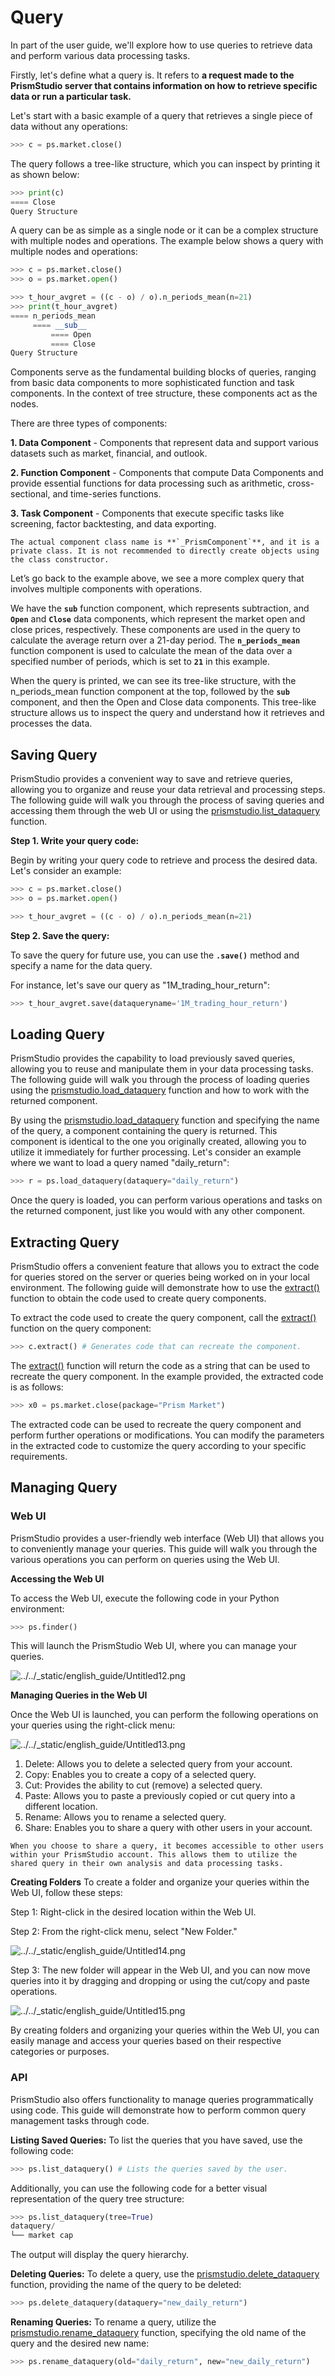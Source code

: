 # Query

In part of the user guide, we'll explore how to use queries to retrieve data and perform various data processing tasks.

Firstly, let's define what a query is. It refers to **a request made to the PrismStudio server that contains information on how to retrieve specific data or run a particular task.**

Let's start with a basic example of a query that retrieves a single piece of data without any operations:

```python
>>> c = ps.market.close()
```

The query follows a tree-like structure, which you can inspect by printing it as shown below:

```python
>>> print(c)
==== Close
Query Structure
```

A query can be as simple as a single node or it can be a complex structure with multiple nodes and operations. The example below shows a query with multiple nodes and operations:

```python
>>> c = ps.market.close()
>>> o = ps.market.open()

>>> t_hour_avgret = ((c - o) / o).n_periods_mean(n=21)
>>> print(t_hour_avgret)
==== n_periods_mean
	 ==== __sub__
		 ==== Open
		 ==== Close
Query Structure
```

Components serve as the fundamental building blocks of queries, ranging from basic data components to more sophisticated function and task components. In the context of tree structure, these components act as the nodes.

There are three types of components:

**1. Data Component** - Components that represent data and support various datasets such as market, financial, and outlook.

**2. Function Component** - Components that compute Data Components and provide essential functions for data processing such as arithmetic, cross-sectional, and time-series functions.

**3. Task Component** - Components that execute specific tasks like screening, factor backtesting, and data exporting.

```{warning}
The actual component class name is **`_PrismComponent`**, and it is a private class. It is not recommended to directly create objects using the class constructor.
```

Let’s go back to the example above, we see a more complex query that involves multiple components with operations.

We have the **`sub`** function component, which represents subtraction, and **`Open`** and **`Close`** data components, which represent the market open and close prices, respectively. These components are used in the query to calculate the average return over a 21-day period. The **`n_periods_mean`** function component is used to calculate the mean of the data over a specified number of periods, which is set to **`21`** in this example.

When the query is printed, we can see its tree-like structure, with the n_periods_mean function component at the top, followed by the **`sub`** component, and then the Open and Close data components. This tree-like structure allows us to inspect the query and understand how it retrieves and processes the data.

## Saving Query

PrismStudio provides a convenient way to save and retrieve queries, allowing you to organize and reuse your data retrieval and processing steps. The following guide will walk you through the process of saving queries and accessing them through the web UI or using the [prismstudio.list_dataquery](<#prismstudio.list_dataquery>) function.

**Step 1. Write your query code:**

Begin by writing your query code to retrieve and process the desired data. Let's consider an example:

```python
>>> c = ps.market.close()
>>> o = ps.market.open()

>>> t_hour_avgret = ((c - o) / o).n_periods_mean(n=21)
```

**Step 2. Save the query:**

To save the query for future use, you can use the **`.save()`** method and specify a name for the data query.

For instance, let's save our query as "1M_trading_hour_return":

```python
>>> t_hour_avgret.save(dataqueryname='1M_trading_hour_return')
```

## Loading Query

PrismStudio provides the capability to load previously saved queries, allowing you to reuse and manipulate them in your data processing tasks. The following guide will walk you through the process of loading queries using the [prismstudio.load_dataquery](<#prismstudio.load_dataquery>) function and how to work with the returned component.

By using the [prismstudio.load_dataquery](<#prismstudio.load_dataquery>) function and specifying the name of the query, a component containing the query is returned. This component is identical to the one you originally created, allowing you to utilize it immediately for further processing. Let's consider an example where we want to load a query named "daily_return":

```python
>>> r = ps.load_dataquery(dataquery="daily_return")
```

Once the query is loaded, you can perform various operations and tasks on the returned component, just like you would with any other component.

## Extracting Query

PrismStudio offers a convenient feature that allows you to extract the code for queries stored on the server or queries being worked on in your local environment. The following guide will demonstrate how to use the [extract()](<#prismstudio._AbstractPrismComponent.extract>) function to obtain the code used to create query components.

To extract the code used to create the query component, call the [extract()](<#prismstudio._AbstractPrismComponent.extract>) function on the query component:

```python
>>> c.extract() # Generates code that can recreate the component.
```

The [extract()](<#prismstudio._AbstractPrismComponent.extract>) function will return the code as a string that can be used to recreate the query component. In the example provided, the extracted code is as follows:

```python
>>> x0 = ps.market.close(package="Prism Market")
```

The extracted code can be used to recreate the query component and perform further operations or modifications. You can modify the parameters in the extracted code to customize the query according to your specific requirements.

## Managing Query

### Web UI

PrismStudio provides a user-friendly web interface (Web UI) that allows you to conveniently manage your queries. This guide will walk you through the various operations you can perform on queries using the Web UI.

**Accessing the Web UI**

To access the Web UI, execute the following code in your Python environment:

```python
>>> ps.finder()
```

This will launch the PrismStudio Web UI, where you can manage your queries.

![../../_static/english_guide/Untitled12.png](../../_static/english_guide/Untitled12.png)

**Managing Queries in the Web UI**

Once the Web UI is launched, you can perform the following operations on your queries using the right-click menu:

![../../_static/english_guide/Untitled13.png](../../_static/english_guide/Untitled13.png)

1. Delete: Allows you to delete a selected query from your account.
2. Copy: Enables you to create a copy of a selected query.
3. Cut: Provides the ability to cut (remove) a selected query.
4. Paste: Allows you to paste a previously copied or cut query into a different location.
5. Rename: Allows you to rename a selected query.
6. Share: Enables you to share a query with other users in your account.

```{tip}
When you choose to share a query, it becomes accessible to other users within your PrismStudio account. This allows them to utilize the shared query in their own analysis and data processing tasks.
```

**Creating Folders**
To create a folder and organize your queries within the Web UI, follow these steps:

Step 1: Right-click in the desired location within the Web UI.

Step 2: From the right-click menu, select "New Folder."

![../../_static/english_guide/Untitled14.png](../../_static/english_guide/Untitled14.png)

Step 3: The new folder will appear in the Web UI, and you can now move queries into it by dragging and dropping or using the cut/copy and paste operations.

![../../_static/english_guide/Untitled15.png](../../_static/english_guide/Untitled15.png)

By creating folders and organizing your queries within the Web UI, you can easily manage and access your queries based on their respective categories or purposes.

### API

PrismStudio also offers functionality to manage queries programmatically using code. This guide will demonstrate how to perform common query management tasks through code.

**Listing Saved Queries:**
To list the queries that you have saved, use the following code:

```python
>>> ps.list_dataquery() # Lists the queries saved by the user.
```

Additionally, you can use the following code for a better visual representation of the query tree structure:

```python
>>> ps.list_dataquery(tree=True)
dataquery/
└── market cap
```

The output will display the query hierarchy.

**Deleting Queries:**
To delete a query, use the [prismstudio.delete_dataquery](<#prismstudio.delete_dataquery>) function, providing the name of the query to be deleted:

```python
>>> ps.delete_dataquery(dataquery="new_daily_return")
```

**Renaming Queries:**
To rename a query, utilize the [prismstudio.rename_dataquery](<#prismstudio.rename_dataquery>) function, specifying the old name of the query and the desired new name:

```python
>>> ps.rename_dataquery(old="daily_return", new="new_daily_return")
```